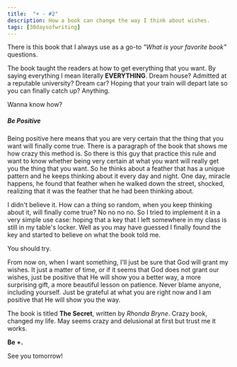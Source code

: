 ```yaml
---
title:  "+ - #2"
description: How a book can change the way I think about wishes.
tags: [30daysofwriting]
---
```


There is this book that I always use as a go-to *"What is your favorite book"* questions. 

The book taught the readers at how to get everything that you want. By saying everything I mean literally **EVERYTHING**. Dream house? Admitted at a reputable university? Dream car? Hoping that your train will depart late so you can finally catch up? Anything.

Wanna know how?

##### Be Positive

Being positive here means that you are very certain that the thing that you want will finally come true. There is a paragraph of the book that shows me how crazy this method is. So there is this guy that practice this rule and want to know whether being very certain at what you want will really get you the thing that you want. So he thinks about a feather that has a unique pattern and he keeps thinking about it every day and night. One day, miracle happens, he found that feather when he walked down the street, shocked, realizing that it was the feather that he had been thinking about. 

I didn't believe it. How can a thing so random, when you keep thinking about it, will finally come true? No no no no. So I tried to implement it in a very simple use case: hoping that a key that I left somewhere in my class is still in my table's locker. Well as you may have guessed I finally found the key and started to believe on what the book told me. 

You should try. 

From now on, when I want something, I'll just be sure that God will grant my wishes. It just a matter of time, or if it seems that God does not grant our wishes, just be positive that He will show you a better way, a more surprising gift, a more beautiful lesson on patience. Never blame anyone, including yourself. Just be grateful at what you are right now and I am positive that He will show you the way. 

The book is titled **The Secret**, written by *Rhonda Bryne*. Crazy book, changed my life. May seems crazy and delusional at first but trust me it works.  

**Be +.**

See you tomorrow!